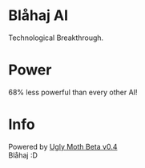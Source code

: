 # Blåhaj AI
Technological Breakthrough.

# Power
68% less powerful than every other AI!

# Info
Powered by [Ugly Moth Beta v0.4]()
<br>
Blåhaj :D

